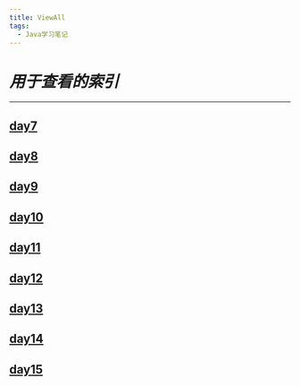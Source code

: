 ```yaml
---
title: ViewAll
tags:
  - Java学习笔记
---
```


# _用于查看的索引_

* * * * * *

## [day7](https://ba1oretto.com/_posts/1970-01-01-day7)  
## [day8](https://ba1oretto.com/_posts/1970-01-01-day8)  
## [day9](https://ba1oretto.com/_posts/1970-01-01-day9)  
## [day10](https://ba1oretto.com/_posts/1970-01-01-day10)  
## [day11](https://ba1oretto.com/_posts/1970-01-01-day11)  
## [day12](https://ba1oretto.com/_posts/1970-01-01-day12)  
## [day13](https://ba1oretto.com/_posts/1970-01-01-day13)  
## [day14](https://ba1oretto.com/_posts/1970-01-01-day14)  
## [day15](https://ba1oretto.com/_posts/1970-01-01-day15)